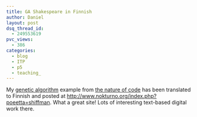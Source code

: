 ```yaml
---
title: GA Shakespeare in Finnish
author: Daniel
layout: post
dsq_thread_id:
  - 249553619
pvc_views:
  - 386
categories:
  - blog
  - ITP
  - p5
  - teaching_
---
```

<p>My <a href="http://shiffman.net/teaching/the-nature-of-code/ga/">genetic algorithm</a> example from <a href="http://shiffman.net/teaching/the-nature-of-code/">the nature of code</a> has been translated to Finnish and posted at <a href="http://www.nokturno.org/index.php?poeetta=shiffman">http://www.nokturno.org/index.php?poeetta=shiffman</a>.  What a great site!  Lots of interesting text-based digital work there.</p>
